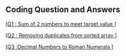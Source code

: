 ## Coding Question and Answers 

[[Q1 : Sum of 2 numbers to meet target value ](Q1/Q1.txt)] </br>

[[Q2 : Removing duplicates from sorted array  ](Q2/Q2.txt)] </br>

[[Q3 :Decimal Numbers to Roman Numerals  ](Q3/Q3.txt)]
